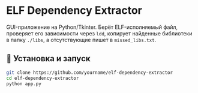 # ELF Dependency Extractor

GUI-приложение на Python/Tkinter.
Берёт ELF-исполняемый файл, проверяет его зависимости через `ldd`, копирует найденные библиотеки в папку `./libs`, а отсутствующие пишет в `missed_libs.txt`.

## 🚀 Установка и запуск
```bash
git clone https://github.com/yourname/elf-dependency-extractor
cd elf-dependency-extractor
python app.py

